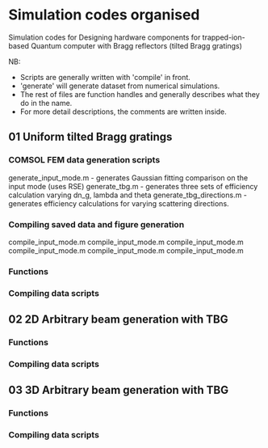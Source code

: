 # Simulation codes organised
Simulation codes for Designing hardware components for trapped-ion-based Quantum computer with Bragg reflectors (tilted Bragg gratings)

NB: 
 - Scripts are generally written with 'compile' in front.
 - 'generate' will generate dataset from numerical simulations.
 - The rest of files are function handles and generally describes what they do in the name.
 - For more detail descriptions, the comments are written inside.

## 01 Uniform tilted Bragg gratings
### COMSOL FEM data generation scripts
generate_input_mode.m 					- generates Gaussian fitting comparison on the input mode (uses RSE)
generate_tbg.m 						- generates three sets of efficiency calculation varying dn_g, lambda and theta
generate_tbg_directions.m 				- generates efficiency calculations for varying scattering directions.

### Compiling saved data and figure generation
compile_input_mode.m
compile_input_mode.m
compile_input_mode.m
compile_input_mode.m
compile_input_mode.m
compile_input_mode.m

### Functions

### Compiling data scripts

## 02 2D Arbitrary beam generation with TBG
### Functions

### Compiling data scripts

## 03 3D Arbitrary beam generation with TBG
### Functions

### Compiling data scripts

